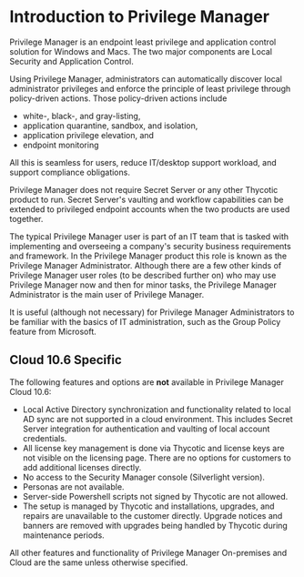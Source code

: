 [title]: # (Introduction to Privilege Manager)
[tags]: # (Privilege Manager,Intro,)
[priority]: # (1)
# Introduction to Privilege Manager

Privilege Manager is an endpoint least privilege and application control solution for Windows and Macs. The two major components are Local Security and Application Control.

Using Privilege Manager, administrators can automatically discover local administrator privileges and enforce the principle of least privilege through policy-driven actions. Those policy-driven actions include

* white-, black-, and gray-listing,
* application quarantine, sandbox, and isolation,
* application privilege elevation, and
* endpoint monitoring

All this is seamless for users, reduce IT/desktop support workload, and support compliance obligations.

Privilege Manager does not require Secret Server or any other Thycotic product to run. Secret Server's vaulting and workflow capabilities can be extended to privileged endpoint accounts when the two products are used together.

The typical Privilege Manager user is part of an IT team that is tasked with implementing and overseeing a company's security business requirements and framework. In the Privilege Manager product this role is known as the Privilege Manager Administrator. Although there are a few other kinds of Privilege Manager user roles (to be described further on) who may use Privilege Manager now and then for minor tasks, the Privilege Manager Administrator is the main user of Privilege Manager.

It is useful (although not necessary) for Privilege Manager Administrators to be familiar with the basics of IT administration, such as the Group Policy feature from Microsoft.

## Cloud 10.6 Specific

The following features and options are __not__ available in Privilege Manager Cloud 10.6:

* Local Active Directory synchronization and functionality related to local AD sync are not supported in a cloud environment. This includes Secret Server integration for authentication and vaulting of local account credentials.
* All license key management is done via Thycotic and license keys are not visible on the licensing page. There are no options for customers to add additional licenses directly.
* No access to the Security Manager console (Silverlight version).
* Personas are not available.
* Server-side Powershell scripts not signed by Thycotic are not allowed.
* The setup is managed by Thycotic and installations, upgrades, and repairs are unavailable to the customer directly. Upgrade notices and banners are removed with upgrades being handled by Thycotic during maintenance periods.

All other features and functionality of Privilege Manager On-premises and Cloud are the same unless otherwise specified.